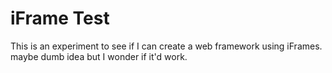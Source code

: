 # iFrame Test

This is an experiment to see if I can create a web framework using iFrames. maybe dumb idea but I wonder if it'd work.
